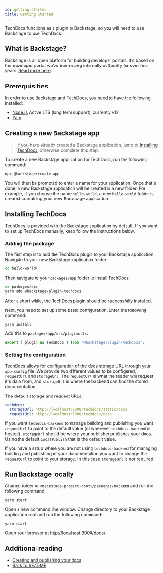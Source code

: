 ```yaml
---
id: getting-started
title: Getting Started
---
```


TechDocs functions as a plugin to Backstage, so you will need to use Backstage
to use TechDocs.

## What is Backstage?

Backstage is an open platform for building developer portals. It’s based on the
developer portal we’ve been using internally at Spotify for over four years.
[Read more here](https://github.com/spotify/backstage).

## Prerequisities

In order to use Backstage and TechDocs, you need to have the following
installed:

- [Node.js](https://nodejs.org) Active LTS (long term support), currently v12
- [Yarn](https://yarnpkg.com/getting-started/install)

## Creating a new Backstage app

> If you have already created a Backstage application, jump to
> [Installing TechDocs](#installing-techdocs), otherwise complete this step.

To create a new Backstage application for TechDocs, run the following command:

```bash
npx @backstage/create-app
```

You will then be prompted to enter a name for your application. Once that's
done, a new Backstage application will be created in a new folder. For example,
if you choose the name `hello-world`, a new `hello-world` folder is created
containing your new Backstage application.

## Installing TechDocs

TechDocs is provided with the Backstage application by default. If you want to
set up TechDocs manually, keep follow the instructions below.

### Adding the package

The first step is to add the TechDocs plugin to your Backstage application.
Navigate to your new Backstage application folder:

```bash
cd hello-world/
```

Then navigate to your `packages/app` folder to install TechDocs:

```bash
cd packages/app
yarn add @backstage/plugin-techdocs
```

After a short while, the TechDocs plugin should be successfully installed.

Next, you need to set up some basic configuration. Enter the following command:

```bash
yarn install
```

Add this to `packages/app/src/plugins.ts`:

```typescript
export { plugin as TechDocs } from '@backstage/plugin-techdocs';
```

### Setting the configuration

TechDocs allows for configuration of the docs storage URL through your
`app-config` file. We provide two different values to be configured,
`requestUrl` and `storageUrl`. The `requestUrl` is what the reader will request
it's data from, and `storageUrl` is where the backend can find the stored
documentation.

The default storage and request URLs:

```yaml
techdocs:
  storageUrl: http://localhost:7000/techdocs/static/docs
  requestUrl: http://localhost:7000/techdocs/docs
```

If you want `techdocs-backend` to manage building and publishing you want
`requestUrl` to point to the default value (or wherever `techdocs-backend` is
hosted). `storageUrl` should be where your publisher publishes your docs. Using
the default `LocalPublish` that is the default value.

If you have a setup where you are not using `techdocs-backend` for managing
building and publishing of your documentation you want to change the
`requestUrl` to point to your storage. In this case `storageUrl` is not
required.

## Run Backstage locally

Change folder to `<backstage-project-root>/packages/backend` and run the
following command:

```bash
yarn start
```

Open a new command line window. Change directory to your Backstage application
root and run the following command:

```bash
yarn start
```

Open your browser at [http://localhost:3000/docs/](http://localhost:3000/docs/).

## Additional reading

- [Creating and publishing your docs](creating-and-publishing.md)
- [Back to README](README.md)

